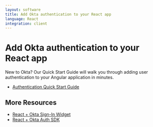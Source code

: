 ```yaml
---
layout: software
title: Add Okta authentication to your React app
language: React
integration: client
---
```


# Add Okta authentication to your React app

New to Okta? Our Quick Start Guide will walk you through adding user authentication to your Angular application in minutes.

<ul class='code-list'>
  <li>
    <a href='/quickstart/#/react/nodejs/generic' class='code-button inverse' data-proofer-ignore>
      <span class='code-icon launch-16'></span><span>Authentication Quick Start Guide</span>
    </a>
  </li>
</ul>

## More Resources

<ul class='code-list'>
    <li><span class='code-icon launch-16'></span> <a href='okta_react_sign-in_widget.html'>React + Okta Sign-In Widget</a></li>
    <li><span class='code-icon launch-16'></span> <a href='okta_react.html'>React + Okta Auth SDK</a></li>
</ul>
